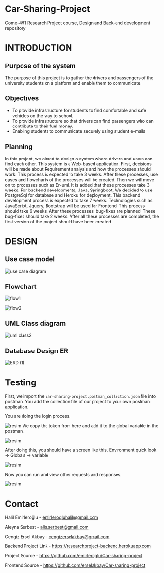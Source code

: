 # Car-Sharing-Project
Come-491 Research Project course, Design and Back-end development repository
# INTRODUCTION
## Purpose of the system
The purpose of this project is to gather the drivers and passengers of the university students on a platform and enable them to communicate.
## Objectives
-	To provide infrastructure for students to find comfortable and safe vehicles on the way to school.
-	To provide infrastructure so that drivers can find passengers who can contribute to their fuel money.
-	Enabling students to communicate securely using student e-mails
## Planning
In this project, we aimed to design a system where drivers and users can find each other. This system is a Web-based application.
First, decisions will be made about Requirement analysis and how the processes should work. This process is expected to take 3 weeks. 
After these processes, use cases and flowcharts of the processes will be created. Then we will move on to processes such as Er-uml. 
It is added that these processes take 3 weeks. For backend developments, Java, Springboot,
We decided to use PostgreSql for database and Heroku for deployment. This backend development process is expected to take 7 weeks. 
Technologies such as JavaScript, Jquery, Bootstrap will be used for Frontend. This process should take 6 weeks. After these processes,
bug-fixes are planned. These bug-fixes should take 2 weeks. After all these processes are completed, the first version of the project should have been created.

# DESIGN
## Use case model
![use case diagram](https://user-images.githubusercontent.com/52790536/153595727-80d6e244-6853-407b-9a2c-aff39b84b3e5.jpg)


## Flowchart

![flow1](https://user-images.githubusercontent.com/52790536/153595529-e26b6a8e-51d5-4ed4-aa79-8a88e8ff5066.jpg)


![flow2](https://user-images.githubusercontent.com/52790536/153595588-225bab8a-995a-4c33-ad07-60231f749091.jpg)

## UML Class diagram

![uml class2](https://user-images.githubusercontent.com/52790536/153596066-e8a626a0-bfb8-4779-a879-59941670db05.jpg)

## Database Design ER


![ERD (1)](https://user-images.githubusercontent.com/52790536/153596366-914dfcae-5423-4cbf-8574-54510999cd4a.jpg)

# Testing

First, we import the `car-sharing-project.postman_collection.json` file into postman. You add the collection file of our project to your own postman application.

You are doing the login process.

![resim](https://user-images.githubusercontent.com/52790536/153720947-2d9bb94b-e8b2-4a58-87d7-a9d9a333d859.png)
We copy the token from here and add it to the global variable in the postman.

![resim](https://user-images.githubusercontent.com/52790536/153721118-e2d4734b-566f-428e-9ac0-d3032dfe0ab2.png)

After doing this, you should have a screen like this. Environment quick look -> Globals -> variable

![resim](https://user-images.githubusercontent.com/52790536/153721184-d5a77269-195c-41b9-a6bd-a83159d3cda8.png)

Now you can run and view other requests and responses.

![resim](https://user-images.githubusercontent.com/52790536/153721320-803cc8b1-d1a2-403d-b76a-91f7cd67a7be.png)

# Contact 
Halil Emirleroğlu - emirlerogluhalil@gmail.com

Aleyna Serbest - alis.serbest@gmail.com

Cengiz Ersel Akbay - cengizerselakbay@gmail.com 

Backend Project Link - https://researchproject-backend.herokuapp.com

Project Source - https://github.com/emirleroglu/Car-sharing-project

Frontend Source - https://github.com/erselakbay/Car-sharing-project


















